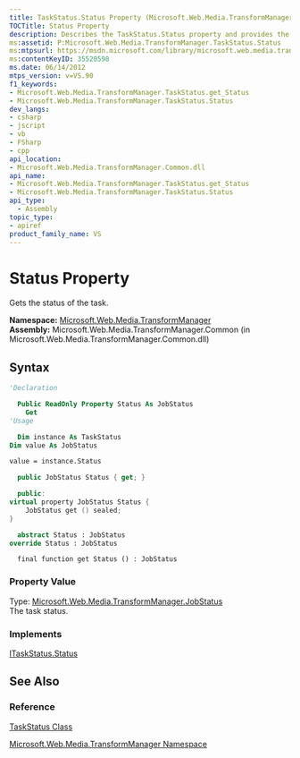 ```yaml
---
title: TaskStatus.Status Property (Microsoft.Web.Media.TransformManager)
TOCTitle: Status Property
description: Describes the TaskStatus.Status property and provides the field's namespace, assembly, syntax, and property value.
ms:assetid: P:Microsoft.Web.Media.TransformManager.TaskStatus.Status
ms:mtpsurl: https://msdn.microsoft.com/library/microsoft.web.media.transformmanager.taskstatus.status(v=VS.90)
ms:contentKeyID: 35520598
ms.date: 06/14/2012
mtps_version: v=VS.90
f1_keywords:
- Microsoft.Web.Media.TransformManager.TaskStatus.get_Status
- Microsoft.Web.Media.TransformManager.TaskStatus.Status
dev_langs:
- csharp
- jscript
- vb
- FSharp
- cpp
api_location:
- Microsoft.Web.Media.TransformManager.Common.dll
api_name:
- Microsoft.Web.Media.TransformManager.TaskStatus.get_Status
- Microsoft.Web.Media.TransformManager.TaskStatus.Status
api_type:
  - Assembly
topic_type:
- apiref
product_family_name: VS
---
```


# Status Property

Gets the status of the task.

**Namespace:**  [Microsoft.Web.Media.TransformManager](microsoft-web-media-transformmanager-namespace.md)  
**Assembly:**  Microsoft.Web.Media.TransformManager.Common (in Microsoft.Web.Media.TransformManager.Common.dll)

## Syntax

```vb
'Declaration

  Public ReadOnly Property Status As JobStatus
    Get
'Usage

  Dim instance As TaskStatus
Dim value As JobStatus

value = instance.Status
```

```csharp
  public JobStatus Status { get; }
```

```cpp
  public:
virtual property JobStatus Status {
    JobStatus get () sealed;
}
```

``` fsharp
  abstract Status : JobStatus
override Status : JobStatus
```

```jscript
  final function get Status () : JobStatus
```

### Property Value

Type: [Microsoft.Web.Media.TransformManager.JobStatus](jobstatus-enumeration-microsoft-web-media-transformmanager.md)  
The task status.  

### Implements

[ITaskStatus.Status](itaskstatus-status-property-microsoft-web-media-transformmanager.md)  

## See Also

### Reference

[TaskStatus Class](taskstatus-class-microsoft-web-media-transformmanager.md)

[Microsoft.Web.Media.TransformManager Namespace](microsoft-web-media-transformmanager-namespace.md)
